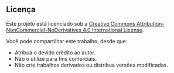 ## Licença

Este projeto está licenciado sob a [Creative Commons Attribution-NonCommercial-NoDerivatives 4.0 International License](https://creativecommons.org/licenses/by-nc-nd/4.0/).

Você pode compartilhar este trabalho, desde que:
- Atribua o devido crédito ao autor.
- Não o utilize para fins comerciais.
- Não crie trabalhos derivados ou distribua versões modificadas.
